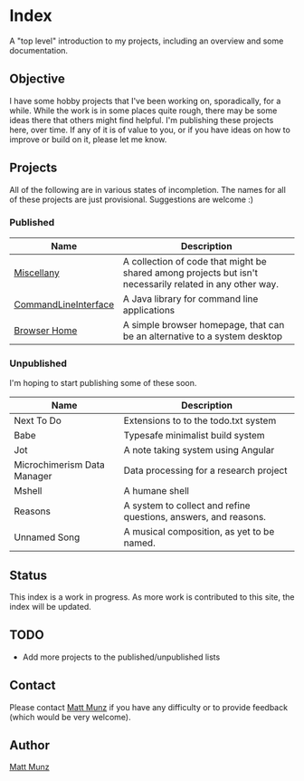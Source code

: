 # Index

A "top level" introduction to my projects, including an overview and some documentation.

## Objective

I have some hobby projects that I've been working on, sporadically, for a while. While the 
work is in some places quite rough, there may be some ideas there that others might find 
helpful. I'm publishing these projects here, over time. If any of it is of value to you, 
or if you have ideas on how to improve or build on it, please let me know.

## Projects

All of the following are in various states of incompletion. The names for all of these 
projects are just provisional. Suggestions are welcome :) 

### Published

| Name                      | Description                                |
| ------------------------- | ------------------------------------------ |
| [Miscellany](https://github.com/mattmunz/Miscellany) | A collection of code that might be shared among projects but isn't necessarily related in any other way. |
| [CommandLineInterface](https://github.com/mattmunz/CommandLineInterface) | A Java library for command line applications |
| [Browser Home](https://github.com/mattmunz/BrowserHome)                  | A simple browser homepage, that can be an alternative to a system desktop |

### Unpublished

I'm hoping to start publishing some of these soon.

| Name                      | Description                                |
| ------------------------- | ------------------------------------------ |
| Next To Do                | Extensions to to the todo.txt system       | 
| Babe                      | Typesafe minimalist build system           |
| Jot                         | A note taking system using Angular         |
| Microchimerism Data Manager | Data processing for a research project     |
| Mshell                      | A humane shell                             |
| Reasons                     | A system to collect and refine questions, answers, and reasons. |
| Unnamed Song                | A musical composition, as yet to be named. |

## Status

This index is a work in progress. As more work is contributed to this site, the index will 
be updated.

## TODO 

* Add more projects to the published/unpublished lists

## Contact

Please contact [Matt Munz](https://github.com/mattmunz) if you have any difficulty or 
to provide feedback (which would be very welcome).

## Author

[Matt Munz](https://github.com/mattmunz)
